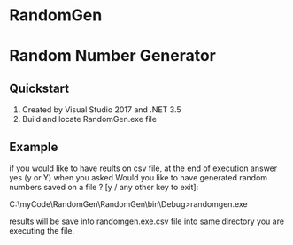 # RandomGen
# Random Number Generator

## Quickstart
1. Created by Visual Studio 2017 and .NET 3.5
2. Build and locate RandomGen.exe file

## Example

if you would like to have reults on csv file, at the end of execution answer yes (y or Y) when you asked
Would you like to have generated random numbers saved on a file ? [y / any other key to exit]:

C:\myCode\RandomGen\RandomGen\bin\Debug>randomgen.exe

results will be save into randomgen.exe.csv file into same directory you are executing the file.
